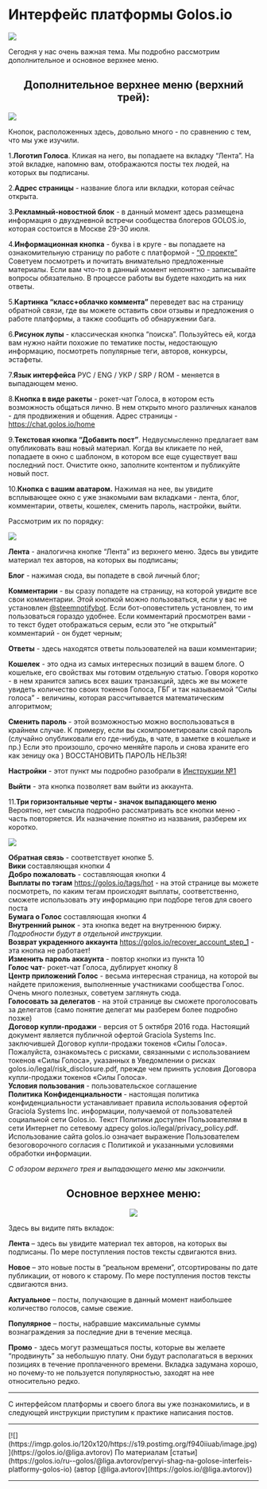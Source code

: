 <h1>Интерфейс платформы Golos.io</h1>

<p><img src="https://imgp.golos.io/0x0/https://s19.postimg.org/ai39lag2b/image.jpg" /></p>
<p>Сегодня у нас очень важная тема. Мы подробно рассмотрим дополнительное и основное верхнее меню.</p>
<p></p><h2><center>Дополнительное верхнее меню (верхний трей):</center></h2><p></p>
<p><img src="https://imgp.golos.io/0x0/https://s19.postimg.org/63ceqhbyr/image.png" /></p>
<p>Кнопок, расположенных здесь, довольно много - по сравнению с тем, что мы уже изучили.</p>
<p>1.<strong>Логотип Голоса</strong>. Кликая на него, вы попадаете на вкладку “Лента”. На этой вкладке, напомню вам, отображаются посты тех людей, на которых вы подписаны.</p>
<p>2.<strong>Адрес страницы</strong> - название блога или вкладки, которая сейчас открыта.</p>
<p>3.<strong>Рекламный-новостной блок</strong> - в данный момент здесь размещена информация о двухдневной встречи сообщества блогеров GOLOS.io, которая состоится в Москве 29-30 июля.</p>
<p>4.<strong>Информационная кнопка</strong> - буква i в круге - вы попадаете на ознакомительную страницу по работе с платформой - <a href="https://golos.io/about">“О проекте”</a><br />
Советуем посмотреть и почитать внимательно предложенные материалы. Если вам что-то в данный момент непонятно - записывайте вопросы обязательно. В процессе работы вы будете находить на них ответы.</p>
<p>5.<strong>Картинка “класс+облачко коммента”</strong> переведет вас на страницу обратной связи, где вы можете оставить свои отзывы и предложения о работе платформы, а также сообщить об обнаружении бага.</p>
<p>6.<strong>Рисунок лупы</strong> - классическая кнопка “поиска”. Пользуйтесь ей, когда вам нужно найти похожие по тематике посты, недостающую информацию, посмотреть популярные теги, авторов, конкурсы, эстафеты.</p>
<p>7.<strong>Язык интерфейса</strong> РУС / ENG / УКР / SRP / ROM - меняется в выпадающем меню.</p>
<p>8.<strong>Кнопка в виде ракеты</strong> - рокет-чат Голоса, в котором есть возможность общаться лично. В нем открыто много различных каналов - для продвижения и общения. Адрес страницы - <a href="https://chat.golos.io/home" rel="nofollow noopener">https://chat.golos.io/home</a></p>
<p>9.<strong>Текстовая кнопка “Добавить пост”</strong>. Недвусмысленно предлагает вам опубликовать ваш новый материал. Когда вы кликаете по ней, попадаете в окно с шаблоном, в котором все еще существует ваш последний пост. Очистите окно, заполните контентом и публикуйте новый пост.</p>
<p>10.<strong>Кнопка с вашим аватаром.</strong> Нажимая на нее, вы увидите всплывающее окно с уже знакомыми вам вкладками - лента, блог, комментарии, ответы, кошелек, сменить пароль, настройки, выйти.</p>
<p>Рассмотрим их по порядку:</p>
<div class="pull-left"><img src="https://imgp.golos.io/0x0/https://s19.postimg.org/4a9i25qs3/image.png" /> </div> 
<p><strong>Лента</strong> - аналогична кнопке “Лента” из верхнего меню. Здесь вы увидите материал тех авторов, на которых вы подписаны;</p>
<p><strong>Блог</strong> - нажимая сюда, вы попадете в свой личный блог;</p>
<p><strong>Комментарии</strong> - вы сразу попадете на страницу, на которой увидите все свои комментарии. Этой кнопкой можно пользоваться, если у вас не установлен <a href="/@steemnotifybot">@steemnotifybot</a>.  Если бот-оповеститель установлен, то им пользоваться гораздо удобнее. Если комментарий просмотрен вами - то текст будет отображаться серым, если это “не открытый” комментарий - он будет черным;</p>
<p><strong>Ответы</strong> - здесь находятся ответы пользователей на ваши комментарии;</p>
<p><strong>Кошелек</strong> - это одна из самых интересных позиций в вашем блоге. О кошельке, его свойствах мы готовим отдельную статью. Говоря коротко - в нем хранится запись всех ваших транзакций, здесь же вы можете увидеть количество своих токенов Голоса, ГБГ и так называемой “Силы голоса” - величины, которая рассчитывается математическим алгоритмом;</p>
<p><strong>Сменить пароль</strong> - этой возможностью можно воспользоваться в крайнем случае. К примеру, если вы скомпрометировали свой пароль (случайно опубликовали его где-нибудь, в чате, в заметке в кошельке и пр.) Если это произошло, срочно меняйте пароль и снова храните его как зеницу ока ) ВОССТАНОВИТЬ ПАРОЛЬ НЕЛЬЗЯ!</p>
<p><strong>Настройки</strong> - этот пункт мы подробно разобрали в <a href="https://golos.io/ru--golos/@liga.avtorov/pervyi-shag-na-golose-znakomstvo-i-nastroika-profilya">Инструкции №1</a></p>
<p><strong>Выйти</strong> - эта кнопка позволяет вам выйти из аккаунта.</p>
<p>11.<strong>Три горизонтальные черты - значок выпадающего меню</strong><br />
Вероятно, нет смысла подробно рассматривать все кнопки меню - часть повторяется. Их назначение понятно из названия, разберем их коротко.</p>
 <div class="pull-left"><img src="https://imgp.golos.io/0x0/https://s19.postimg.org/htqc7v4r7/image.png" /> </div> 
<p><strong>Обратная связь</strong> - соответствует кнопке 5.<br />
<strong>Вики</strong> составляющая кнопки 4<br />
<strong>Добро пожаловать</strong> - составляющая кнопки 4<br />
<strong>Выплаты по тэгам</strong> <a href="https://golos.io/tags/hot">https://golos.io/tags/hot</a> - на этой странице вы можете посмотреть, по каким тегам происходят выплаты, соответственно, сможете использовать эту информацию при подборе тегов для своего поста<br />
<strong>Бумага о Голос</strong> составляющая кнопки 4<br />
<strong>Внутренний рынок</strong> - эта кнопка ведет на внутреннюю биржу. <em>Подробности будут в отдельной инструкции.</em><br />
<strong>Возврат украденного аккаунта</strong>  <a href="https://golos.io/recover_account_step_1">https://golos.io/recover_account_step_1</a> - эта кнопка не работает!<br />
<strong>Изменить пароль аккаунта</strong> - повтор кнопки из пункта 10<br />
<strong>Голос чат</strong>- рокет-чат Голоса, дублирует кнопку 8<br />
<strong>Центр приложений Голос</strong> - весьма интересная страница, на которой вы найдете приложения, выполненные участниками сообщества Голос. Очень много полезных, советуем заглянуть сюда.<br />
<strong>Голосовать за делегатов</strong> - на этой странице вы сможете проголосовать за делегатов (само понятие делегат мы разберем более подробно позже)<br />
<strong>Договор купли-продажи</strong>  - версия от 5 октября 2016 года. Настоящий документ является публичной офертой Graciola Systems Inc. заключившей Договор купли-продажи токенов «Силы Голоса». Пожалуйста, ознакомьтесь с рисками, связанными с использованием токенов «Силы Голоса», указанных в Уведомлении о рисках golos.io/legal/risk_disclosure.pdf, прежде чем принять условия Договора купли-продажи токенов «Силы Голоса».<br />
<strong>Условия пользования</strong> - пользовательское соглашение<br />
<strong>Политика Конфиденциальности</strong> - настоящая политика конфиденциальности устанавливает правила использования офертой Graciola Systems Inc. информации, получаемой от пользователей социальной сети Golos.io. Текст Политики доступен Пользователям в сети Интернет по сетевому адресу golos.io/legal/privacy_policy.pdf. Использование сайта golos.io означает выражение Пользователем безоговорочного согласия с Политикой и указанными условиями обработки информации.</p>
<p><em>С обзором верхнего трея и выпадающего меню мы закончили.</em></p>
<p></p><h2><center>Основное верхнее меню:</center></h2><p></p>
<p><center><img src="https://imgp.golos.io/0x0/https://s19.postimg.org/w1g0wihg3/image.png" /></center></p>
<p>Здесь вы видите пять вкладок:</p>
<p><strong>Лента</strong> – здесь вы увидите материал тех авторов, на которых вы подписаны. По мере поступления постов тексты сдвигаются вниз.</p>
<p><strong>Новое</strong> – это новые посты в “реальном времени”, отсортированы по дате публикации, от нового к старому. По мере поступления постов тексты сдвигаются вниз.</p>
<p><strong>Актуальное</strong> – посты, получающие в данный момент наибольшее количество голосов, самые свежие.</p>
<p><strong>Популярное</strong> – посты, набравшие максимальные суммы вознаграждения за последние дни в течение месяца.</p>
<p><strong>Промо</strong> - здесь могут размещаться посты, которые вы желаете “продвинуть” за небольшую плату. Они будут располагаться в верхних позициях в течение проплаченного времени. Вкладка задумана хорошо, но почему-то не пользуется популярностью, заходят на нее относительно редко.</p>
<hr />
<p>С интерфейсом платформы и своего блога вы уже познакомились, и в следующей инструкции приступим к практике написания постов.</p>

<hr>[![](https://imgp.golos.io/120x120/https://s19.postimg.org/f940iiuab/image.jpg)](https://golos.io/@liga.avtorov) 
По материалам [статьи](https://golos.io/ru--golos/@liga.avtorov/pervyi-shag-na-golose-interfeis-platformy-golos-io) (автор [@liga.avtorov](https://golos.io/@liga.avtorov))
<hr>
